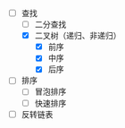 [//]: # "todo 先完成这些眼熟的。"
- [ ] 查找
    - [ ] 二分查找
    - [x] 二叉树（递归、非递归）
      - [x] 前序
      - [x] 中序
      - [x] 后序
- [ ] 排序
    - [ ] 冒泡排序
    - [ ] 快速排序
- [ ] 反转链表

[//]: # "todo 按顺序做下面的。"
<!--

- 时间复杂度       
- 空间复杂度
- 堆排序、归并排序
- 二叉树广度、深度优先遍历
- 二叉树Morris方法遍历
- 单链表是否有环 

《剑指Offer》
《程序员面试金典》

[LeetCode-cn](https://leetcode-cn.com/company/)
[牛客网](https://www.nowcoder.com/)

-->